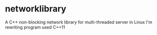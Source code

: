 # networklibrary
A C++ non-blocking network library for multi-threaded server in Linux
I'm rewriting program used C++11
